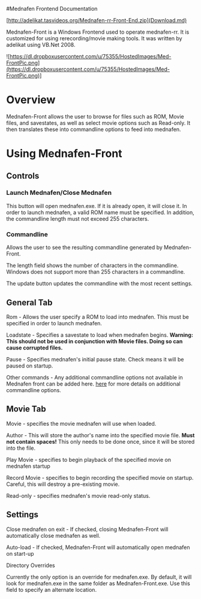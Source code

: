 #Mednafen Frontend Documentation

[http://adelikat.tasvideos.org/Mednafen-rr-Front-End.zip](Download.md)

Mednafen-Front is a Windows Frontend used to operate mednafen-rr.  It is customized for using rerecording/movie making tools.  It was written by adelikat using VB.Net 2008.

![https://dl.dropboxusercontent.com/u/75355/HostedImages/Med-FrontPic.png](https://dl.dropboxusercontent.com/u/75355/HostedImages/Med-FrontPic.png)]

# Overview #

Mednafen-Front allows the user to browse for files such as ROM, Movie files, and savestates, as well as select movie options such as Read-only.  It then translates these into commandline options to feed into mednafen.

# Using Mednafen-Front #

## Controls ##

### Launch Mednafen/Close Mednafen ###
This button will open mednafen.exe.  If it is already open, it will close it.  In order to launch mednafen, a valid ROM name must be specified.  In addition, the commandline length must not exceed 255 characters.

### Commandline ###

Allows the user to see the resulting commandline generated by Mednafen-Front.

The length field shows the number of characters in the commandline.  Windows does not support more than 255 characters in a commandline.

The update button updates the commandline with the most recent settings.

## General Tab ##

Rom - Allows the user specify a ROM to load into mednafen.  This must be specified in order to launch mednafen.

Loadstate - Specifies a savestate to load when mednafen begins.  **Warning: This should not be used in conjunction with Movie files.  Doing so can cause corrupted files.**

Pause - Specifies mednafen's initial pause state.  Check means it will be paused on startup.

Other commands - Any additional commandline options not available in Mednafen front can be added here.  [here](http://code.google.com/p/mednafen-rr/|See) for more details on additional commandline options.

## Movie Tab ##

Movie - specifies the movie mednafen will use when loaded.

Author - This will store the author's name into the specified movie file. **Must not contain spaces!** This only needs to be done once, since it will be stored into the file.

Play Movie - specifies to begin playback of the specified movie on mednafen startup

Record Movie - specifies to begin recording the specified movie on startup.  Careful, this will destroy a pre-existing movie.

Read-only - specifies mednafen's movie read-only status.

## Settings ##

Close mednafen on exit - If checked, closing Mednafen-Front will automatically close mednafen as well.

Auto-load - If checked, Mednafen-Front will automatically open mednafen on start-up

Directory Overrides

Currently the only option is an override for mednafen.exe.  By default, it will look for mednafen.exe in the same folder as Mednafen-Front.exe.  Use this field to specify an alternate location.